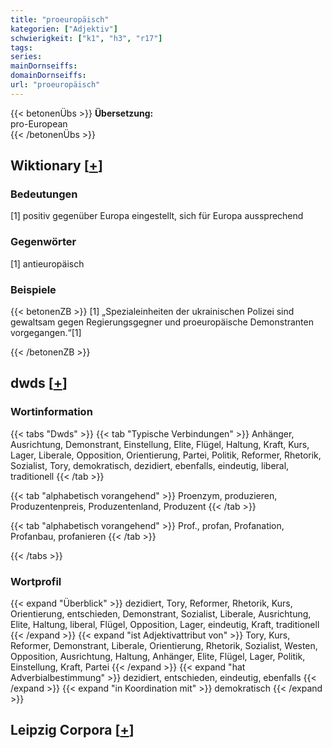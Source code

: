 ```yaml
---
title: "proeuropäisch"
kategorien: ["Adjektiv"]
schwierigkeit: ["k1", "h3", "r17"]
tags:
series:
mainDornseiffs:
domainDornseiffs:
url: "proeuropäisch"
---
```


{{< betonenÜbs >}}
**Übersetzung:**  
pro-European  
{{< /betonenÜbs >}}

## Wiktionary [[+](https://de.wiktionary.org/wiki/proeuropäisch)]

### Bedeutungen
[1] positiv gegenüber Europa eingestellt, sich für Europa aussprechend  

### Gegenwörter
[1] antieuropäisch  

### Beispiele
{{< betonenZB >}}
[1] „Spezialeinheiten der ukrainischen Polizei sind gewaltsam gegen Regierungsgegner und proeuropäische Demonstranten vorgegangen.“[1]  

{{< /betonenZB >}}


## dwds [[+](https://www.dwds.de/wb/proeuropäisch)]

### Wortinformation
{{< tabs "Dwds" >}}
{{< tab "Typische Verbindungen" >}}
Anhänger, Ausrichtung, Demonstrant, Einstellung, Elite, Flügel, Haltung, Kraft, Kurs, Lager, Liberale, Opposition, Orientierung, Partei, Politik, Reformer, Rhetorik, Sozialist, Tory, demokratisch, dezidiert, ebenfalls, eindeutig, liberal, traditionell
{{< /tab >}}

{{< tab "alphabetisch vorangehend" >}}
Proenzym, produzieren, Produzentenpreis, Produzentenland, Produzent
{{< /tab >}}

{{< tab "alphabetisch vorangehend" >}}
Prof., profan, Profanation, Profanbau, profanieren
{{< /tab >}}

{{< /tabs >}}

### Wortprofil
{{< expand "Überblick" >}} dezidiert, Tory, Reformer, Rhetorik, Kurs, Orientierung, entschieden, Demonstrant, Sozialist, Liberale, Ausrichtung, Elite, Haltung, liberal, Flügel, Opposition, Lager, eindeutig, Kraft, traditionell {{< /expand >}}
{{< expand "ist Adjektivattribut von" >}} Tory, Kurs, Reformer, Demonstrant, Liberale, Orientierung, Rhetorik, Sozialist, Westen, Opposition, Ausrichtung, Haltung, Anhänger, Elite, Flügel, Lager, Politik, Einstellung, Kraft, Partei {{< /expand >}}
{{< expand "hat Adverbialbestimmung" >}} dezidiert, entschieden, eindeutig, ebenfalls {{< /expand >}}
{{< expand "in Koordination mit" >}} demokratisch {{< /expand >}}

## Leipzig Corpora [[+](https://corpora.uni-leipzig.de/en/res?word=proeuropäisch&corpusId=deu_newscrawl-public_2018)]

